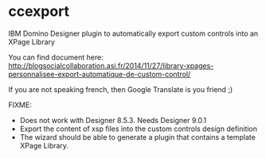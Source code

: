 ccexport
========

IBM Domino Designer plugin to automatically export custom controls into an XPage Library

You can find document here: http://blogsocialcollaboration.asi.fr/2014/11/27/library-xpages-personnalisee-export-automatique-de-custom-control/

If you are not speaking french, then Google Translate is you friend ;)

FIXME:
- Does not work with Designer 8.5.3. Needs Designer 9.0.1
- Export the content of xsp files into the custom controls design definition
- The wizard should be able to generate a plugin that contains a template XPage Library.

